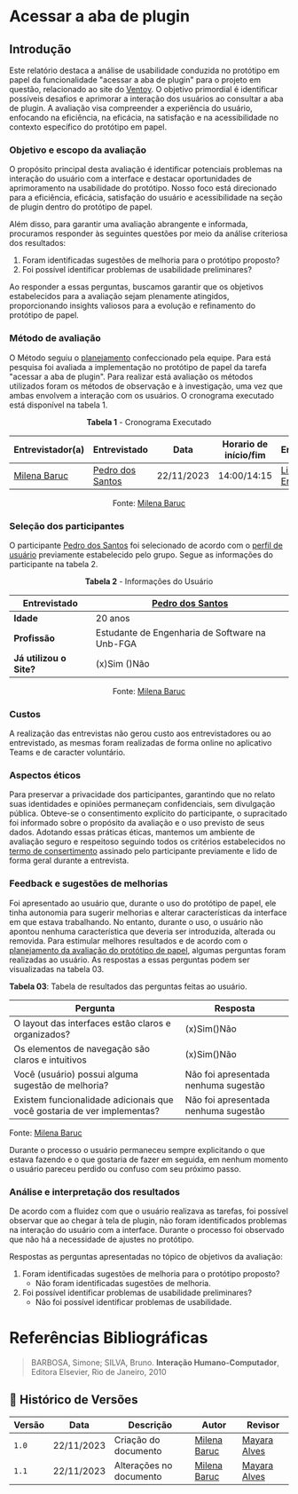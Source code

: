 # Acessar a aba de plugin

## Introdução

Este relatório destaca a análise de usabilidade conduzida no protótipo em papel da funcionalidade "acessar a aba de plugin" para o projeto em questão, relacionado ao site do [Ventoy](https://www.ventoy.net/en/plugin.html). O objetivo primordial é identificar possíveis desafios e aprimorar a interação dos usuários ao consultar a aba de plugin. A avaliação visa compreender a experiência do usuário, enfocando na eficiência, na eficácia, na satisfação e na acessibilidade no contexto específico do protótipo em papel.

### Objetivo e escopo da avaliação

O propósito principal desta avaliação é identificar potenciais problemas na interação do usuário com a interface e destacar oportunidades de aprimoramento na usabilidade do protótipo. Nosso foco está direcionado para a eficiência, eficácia, satisfação do usuário e acessibilidade na seção de plugin dentro do protótipo de papel.

Além disso, para garantir uma avaliação abrangente e informada, procuramos responder às seguintes questões por meio da análise criteriosa dos resultados:

1. Foram identificadas sugestões de melhoria para o protótipo proposto?
2. Foi possível identificar problemas de usabilidade preliminares?

Ao responder a essas perguntas, buscamos garantir que os objetivos estabelecidos para a avaliação sejam plenamente atingidos, proporcionando insights valiosos para a evolução e refinamento do protótipo de papel.

### Método de avaliação

O Método seguiu o [planejamento](../prototipoDePapel/planejamento_relato.md) confeccionado pela equipe. Para está pesquisa foi avaliada a implementação no protótipo de papel da tarefa "acessar a aba de plugin". Para realizar está avaliação os métodos utilizados foram os métodos de observação e à investigação, uma vez que ambas envolvem a interação com os usuários. O cronograma executado está disponível na tabela 1.

<center>

**Tabela 1** - Cronograma Executado

| **Entrevistador(a)** | **Entrevistado** | **Data** | **Horario de início/fim** | **Entrevista** |
| -------------------- | ---------------- | -------- | ------------------------- | -------------- |
| [Milena Baruc](https://github.com/MilenaBaruc) | [Pedro dos Santos](https://github.com/pedro-hsf) | 22/11/2023 | 14:00/14:15 | [Link para Entrevista](https://youtu.be/pxGimN7Rc7E) |

Fonte: [Milena Baruc](https://github.com/MilenaBaruc)

</center>

### Seleção dos participantes

O participante [Pedro dos Santos](https://github.com/pedro-hsf) foi selecionado de acordo com o [perfil de usuário](../../../elicitacao/PerfilUsuario.md) previamente estabelecido pelo grupo. Segue as informações do participante na tabela 2.

<center>

**Tabela 2** - Informações do Usuário

| **Entrevistado**        | [Pedro dos Santos](https://github.com/pedro-hsf) |
| ----------------------- | ------------------------------------------------ |
| **Idade**               | 20 anos                                          |
| **Profissão**           | Estudante de Engenharia de Software na Unb-FGA   |
| **Já utilizou o Site?** | (x)Sim ()Não                                     |

Fonte: [Milena Baruc](https://github.com/MilenaBaruc)

</center>

### Custos

A realização das entrevistas não gerou custo aos entrevistadores ou ao entrevistado, as mesmas foram realizadas de forma online no aplicativo Teams e de caracter voluntário.

### Aspectos éticos

Para preservar a privacidade dos participantes, garantindo que no relato suas identidades e opiniões permaneçam confidenciais, sem divulgação pública. Obteve-se o consentimento explícito do participante, o supracitado foi informado
sobre o propósito da avaliação e o uso previsto de seus dados. Adotando essas práticas éticas, mantemos um ambiente de avaliação seguro e respeitoso seguindo todos os critérios estabelecidos no [termo de consertimento](../../../assets/termoConsertimentoPluginAss.pdf) assinado pelo participante previamente e lido de forma geral durante a entrevista.

### Feedback e sugestões de melhorias


Foi apresentado ao usuário que, durante o uso do protótipo de papel, ele tinha autonomia para sugerir melhorias e alterar características da interface em que estava trabalhando. No entanto, durante o uso, o usuário não apontou nenhuma característica que deveria ser introduzida, alterada ou removida. Para estimular melhores resultados e de acordo com o [planejamento da avaliação do protótipo de papel](./planejamento_avaliacao.md), algumas perguntas foram realizadas ao usuário. As respostas a essas perguntas podem ser visualizadas na tabela 03.

</center>

**Tabela 03**: Tabela de resultados das perguntas feitas ao usuário.

| **Pergunta**                                                              | **Resposta**                         |
| ------------------------------------------------------------------------- | ------------------------------------ |
| O layout das interfaces estão claros e organizados?                       | (x)Sim()Não                          |
| Os elementos de navegação são claros e intuitivos                         | (x)Sim()Não                          |
| Você (usuário) possui alguma sugestão de melhoria?                        | Não foi apresentada nenhuma sugestão |
| Existem funcionalidade adicionais que  você gostaria de ver implementas?  | Não foi apresentada nenhuma sugestão |

Fonte: [Milena Baruc](https://github.com/MilenaBaruc)

</center>

Durante o processo o usuário permaneceu sempre explicitando o que estava fazendo e o que gostaria de fazer em seguida, em nenhum momento o usuário pareceu perdido ou confuso com seu próximo passo.

### Análise e interpretação dos resultados

De acordo com a fluidez com que o usuário realizava as tarefas, foi possível observar que ao chegar à tela de plugin, não foram identificados problemas na interação do usuário com a interface. Durante o processo foi observado que não há a necessidade de ajustes no protótipo.

Respostas as perguntas apresentadas no tópico de objetivos da avaliação:

1. Foram identificadas sugestões de melhoria para o protótipo proposto?
     - Não foram identificadas sugestões de melhoria.
2. Foi possível identificar problemas de usabilidade preliminares?
    - Não foi possível identificar problemas de usabilidade.

# Referências Bibliográficas

> BARBOSA, Simone; SILVA, Bruno. **Interação Humano-Computador**, Editora Elsevier, Rio de Janeiro, 2010

## 📑 Histórico de Versões

| **Versão**   |   **Data**   | **Descrição** | **Autor** | **Revisor** |
|--------|---------|-----------|--------|---------|
|`1.0`| 22/11/2023 | Criação do documento | [Milena Baruc](https://github.com/MilenaBaruc) | [Mayara Alves](https://github.com/Mayara-tech) |
|`1.1`| 22/11/2023 | Alterações no documento | [Milena Baruc](https://github.com/MilenaBaruc) | [Mayara Alves](https://github.com/Mayara-tech) |
